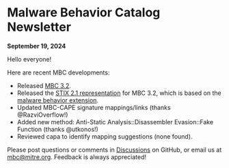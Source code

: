 # <a name="faq"></a>Malware Behavior Catalog Newsletter # 
**September 19, 2024**

Hello everyone!

Here are recent MBC developments:

* Released [MBC 3.2](https://github.com/MBCProject/mbc-markdown/releases/tag/v3.2).
* Released the [STIX 2.1 representation](https://github.com/MBCProject/mbc-stix2.1) for MBC 3.2, which is based on the [malware behavior extension](https://github.com/oasis-open/cti-stix-common-objects/tree/main/extension-definition-specifications/malware-behavior-8e9).
* Updated MBC-CAPE signature mappings/links (thanks @RazviOverflow!)
* Added new method: Anti-Static Analysis::Disassembler Evasion::Fake Function (thanks @utkonos!)
* Reviewed capa to identify mapping suggestions (none found).

Please post questions or comments in [Discussions](https://github.com/MBCProject/mbc-markdown/discussions) on GitHub, or email us at mbc@mitre.org. Feedback is always appreciated! 
